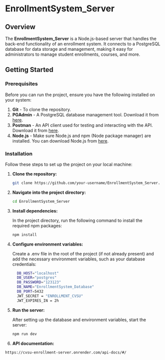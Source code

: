 # EnrollmentSystem_Server

## Overview

The **EnrollmentSystem_Server** is a Node.js-based server that handles the back-end functionality of an enrollment system. It connects to a PostgreSQL database for data storage and management, making it easy for administrators to manage student enrollments, courses, and more.

## Getting Started

### Prerequisites

Before you can run the project, ensure you have the following installed on your system:

1. **Git** - To clone the repository.
2. **PGAdmin** - A PostgreSQL database management tool. Download it from [here](https://www.pgadmin.org/download/).
3. **Postman** - An API client used for testing and interacting with the API. Download it from [here](https://www.postman.com/downloads/).
4. **Node.js** - Make sure Node.js and npm (Node package manager) are installed. You can download Node.js from [here](https://nodejs.org/).

### Installation

Follow these steps to set up the project on your local machine:

1. **Clone the repository:**

   ```bash
   git clone https://github.com/your-username/EnrollmentSystem_Server.git

2. **Navigate into the project directory:**

   ```bash
   cd EnrollmentSystem_Server

3. **Install dependencies:**

   In the project directory, run the following command to install the required npm packages:

   ```bash
   npm install

4. **Configure environment variables:**

    Create a .env file in the root of the project (if not already present) and add the necessary environment variables, such as your database credentials:
   
   ```bash
     DB_HOST="localhost"
     DB_USER="postgres"
     DB_PASSWORD="123123"
     DB_NAME="EnrollmentSystem_Database"
     DB_PORT=5432
     JWT_SECRET = "ENROLLMENT_CVSU"
     JWT_EXPIRES_IN = 2h

5. **Run the server:**

    After setting up the database and environment variables, start the server:

   ```bash
   npm run dev

6.  **API documentation:**

   ```bash
   https://cvsu-enrollment-server.onrender.com/api-docs/#/




  
